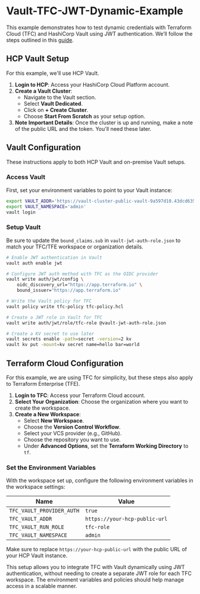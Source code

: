 # Vault-TFC-JWT-Dynamic-Example

This example demonstrates how to test dynamic credentials with Terraform Cloud (TFC) and HashiCorp Vault using JWT authentication. We’ll follow the steps outlined in this [guide](https://developer.hashicorp.com/terraform/cloud-docs/workspaces/dynamic-provider-credentials/vault-configuration).

## HCP Vault Setup

For this example, we'll use HCP Vault.

1. **Login to HCP**: Access your HashiCorp Cloud Platform account.
2. **Create a Vault Cluster**:
   - Navigate to the Vault section.
   - Select **Vault Dedicated**.
   - Click on **+ Create Cluster**.
   - Choose **Start From Scratch** as your setup option.
3. **Note Important Details**: Once the cluster is up and running, make a note of the public URL and the token. You'll need these later.

## Vault Configuration

These instructions apply to both HCP Vault and on-premise Vault setups.

### Access Vault

First, set your environment variables to point to your Vault instance:

```bash
export VAULT_ADDR='https://vault-cluster-public-vault-9a597d10.43dcd635.z1.hashicorp.cloud:8200'
export VAULT_NAMESPACE='admin'
vault login
```

### Setup Vault

Be sure to update the `bound_claims.sub` in `vault-jwt-auth-role.json` to match your TFC/TFE workspace or organization details.

```bash
# Enable JWT authentication in Vault
vault auth enable jwt

# Configure JWT auth method with TFC as the OIDC provider
vault write auth/jwt/config \
    oidc_discovery_url="https://app.terraform.io" \
    bound_issuer="https://app.terraform.io"

# Write the Vault policy for TFC
vault policy write tfc-policy tfc-policy.hcl

# Create a JWT role in Vault for TFC
vault write auth/jwt/role/tfc-role @vault-jwt-auth-role.json

# Create a KV secret to use later
vault secrets enable -path=secret -version=2 kv
vault kv put -mount=kv secret name=hello bar=world
```

## Terraform Cloud Configuration

For this example, we are using TFC for simplicity, but these steps also apply to Terraform Enterprise (TFE).

1. **Login to TFC**: Access your Terraform Cloud account.
2. **Select Your Organization**: Choose the organization where you want to create the workspace.
3. **Create a New Workspace**:
   - Select **New Workspace**.
   - Choose the **Version Control Workflow**.
   - Select your VCS provider (e.g., GitHub).
   - Choose the repository you want to use.
   - Under **Advanced Options**, set the **Terraform Working Directory** to `tf`.

### Set the Environment Variables

With the workspace set up, configure the following environment variables in the workspace settings:

| Name                      | Value                         |
|---------------------------|-------------------------------|
| `TFC_VAULT_PROVIDER_AUTH` | `true`                        |
| `TFC_VAULT_ADDR`          | `https://your-hcp-public-url` |
| `TFC_VAULT_RUN_ROLE`      | `tfc-role`                    |
| `TFC_VAULT_NAMESPACE`     | `admin`                       |

Make sure to replace `https://your-hcp-public-url` with the public URL of your HCP Vault instance.

This setup allows you to integrate TFC with Vault dynamically using JWT authentication, without needing to create a separate JWT role for each TFC workspace. The environment variables and policies should help manage access in a scalable manner.